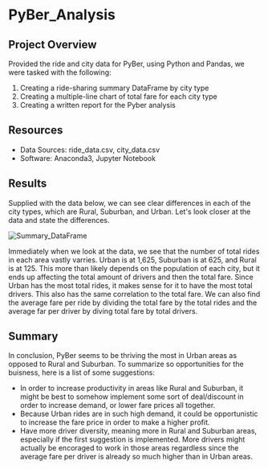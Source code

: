 # PyBer_Analysis

## Project Overview
Provided the ride and city data for PyBer, using Python and Pandas, we were tasked with the following:
  1. Creating a ride-sharing summary DataFrame by city type
  2. Creating a multiple-line chart of total fare for each city type
  3. Creating a written report for the Pyber analysis

## Resources
- Data Sources: ride_data.csv, city_data.csv
- Software: Anaconda3, Jupyter Notebook

## Results
Supplied with the data below, we can see clear differences in each of the city types, which are Rural, Suburban, and Urban. Let's look closer at the data and state the differences.

![Summary_DataFrame](https://user-images.githubusercontent.com/110737061/190293098-808adbc7-ac84-43b5-88f1-2648afa3ed58.png)

Immediately when we look at the data, we see that the number of total rides in each area vastly varries. Urban is at 1,625, Suburban is at 625, and Rural is at 125. This more than likely depends on the population of each city, but it ends up affecting the total amount of drivers and then the total fare. Since Urban has the most total rides, it makes sense for it to have the most total drivers. This also has the same correlation to the total fare. We can also find the average fare per ride by dividing the total fare by the total rides and the average far per driver by diving total fare by total drivers.

## Summary
In conclusion, PyBer seems to be thriving the most in Urban areas as opposed to Rural and Suburban. To summarize so opportunities for the buisness, here is a list of some suggestions:
- In order to increase productivity in areas like Rural and Suburban, it might be best to somehow implement some sort of deal/discount in order to increase demand, or lower fare prices all together.
- Because Urban rides are in such high demand, it could be opportunistic to increase the fare price in order to make a higher profit.
- Have more driver diversity, meaning more in Rural and Suburban areas, especially if the first suggestion is implemented. More drivers might actually be encoraged to work in those areas regardless since the average fare per driver is already so much higher than in Urban areas.
